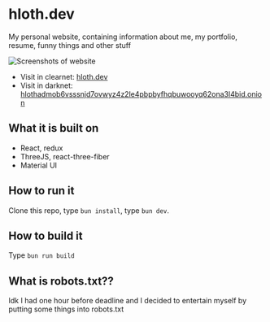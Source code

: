 # hloth.dev

My personal website, containing information about me, my portfolio, resume, funny things and other stuff

![Screenshots of website](https://user-images.githubusercontent.com/59040542/163002146-159d5f4e-aa81-4463-921a-6c7ffe5614fd.png)

- Visit in clearnet: [hloth.dev](https://hloth.dev)
- Visit in darknet: [hlothadmob6vsssnjd7ovwyz4z2le4pbpbyfhqbuwooyq62ona3l4bid.onion](http://hlothadmob6vsssnjd7ovwyz4z2le4pbpbyfhqbuwooyq62ona3l4bid.onion)

## What it is built on

- React, redux
- ThreeJS, react-three-fiber
- Material UI

## How to run it

Clone this repo, type `bun install`, type `bun dev`.

## How to build it

Type `bun run build`

## What is robots.txt??

Idk I had one hour before deadline and I decided to entertain myself by putting some things into robots.txt
